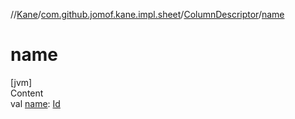//[Kane](../../index.md)/[com.github.jomof.kane.impl.sheet](../index.md)/[ColumnDescriptor](index.md)/[name](name.md)



# name  
[jvm]  
Content  
val [name](name.md): [Id](../../com.github.jomof.kane.impl/index.md#%5Bcom.github.jomof.kane.impl%2FId%2F%2F%2FPointingToDeclaration%2F%5D%2FClasslikes%2F-388242511)  



